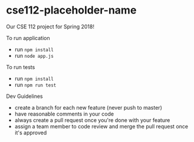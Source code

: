# cse112-placeholder-name
Our CSE 112 project for Spring 2018!

To run application
- run `npm install`
- run `node app.js` 

To run tests
- run `npm install`
- run `npm run test`

Dev Guidelines
- create a branch for each new feature (never push to master)
- have reasonable comments in your code
- always create a pull request once you're done with your feature
- assign a team member to code review and merge the pull request once it's approved 